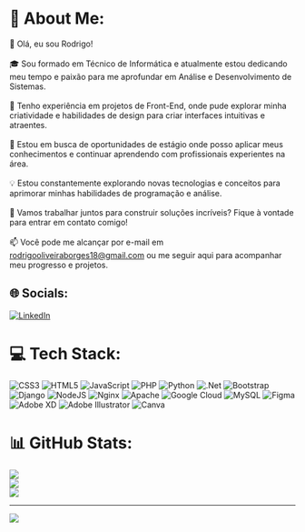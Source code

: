 # 💫 About Me:
👋 Olá, eu sou Rodrigo!<br><br>🎓 Sou formado em Técnico de Informática e atualmente estou dedicando meu tempo e paixão para me aprofundar em Análise e Desenvolvimento de Sistemas.<br><br>🚀 Tenho experiência em projetos de Front-End, onde pude explorar minha criatividade e habilidades de design para criar interfaces intuitivas e atraentes.<br><br>💼 Estou em busca de oportunidades de estágio onde posso aplicar meus conhecimentos e continuar aprendendo com profissionais experientes na área.<br><br>💡 Estou constantemente explorando novas tecnologias e conceitos para aprimorar minhas habilidades de programação e análise.<br><br>🌟 Vamos trabalhar juntos para construir soluções incríveis? Fique à vontade para entrar em contato comigo! <br><br>📫 Você pode me alcançar por e-mail em rodrigooliveiraborges18@gmail.com ou me seguir aqui para acompanhar meu progresso e projetos.


## 🌐 Socials:
[![LinkedIn](https://img.shields.io/badge/LinkedIn-%230077B5.svg?logo=linkedin&logoColor=white)](https://linkedin.com/in/https://www.linkedin.com/in/rodrigo-borges-de-oliveira-6b4589266/) 

# 💻 Tech Stack:
![CSS3](https://img.shields.io/badge/css3-%231572B6.svg?style=plastic&logo=css3&logoColor=white) ![HTML5](https://img.shields.io/badge/html5-%23E34F26.svg?style=plastic&logo=html5&logoColor=white) ![JavaScript](https://img.shields.io/badge/javascript-%23323330.svg?style=plastic&logo=javascript&logoColor=%23F7DF1E) ![PHP](https://img.shields.io/badge/php-%23777BB4.svg?style=plastic&logo=php&logoColor=white) ![Python](https://img.shields.io/badge/python-3670A0?style=plastic&logo=python&logoColor=ffdd54) ![.Net](https://img.shields.io/badge/.NET-5C2D91?style=plastic&logo=.net&logoColor=white) ![Bootstrap](https://img.shields.io/badge/bootstrap-%23563D7C.svg?style=plastic&logo=bootstrap&logoColor=white) ![Django](https://img.shields.io/badge/django-%23092E20.svg?style=plastic&logo=django&logoColor=white) ![NodeJS](https://img.shields.io/badge/node.js-6DA55F?style=plastic&logo=node.js&logoColor=white) ![Nginx](https://img.shields.io/badge/nginx-%23009639.svg?style=plastic&logo=nginx&logoColor=white) ![Apache](https://img.shields.io/badge/apache-%23D42029.svg?style=plastic&logo=apache&logoColor=white) ![Google Cloud](https://img.shields.io/badge/Google%20Cloud-%234285F4.svg?style=plastic&logo=google-cloud&logoColor=white) ![MySQL](https://img.shields.io/badge/mysql-%2300f.svg?style=plastic&logo=mysql&logoColor=white) 	![Figma](https://img.shields.io/badge/figma-%23F24E1E.svg?style=plastic&logo=figma&logoColor=white) ![Adobe XD](https://img.shields.io/badge/Adobe%20XD-470137?style=plastic&logo=Adobe%20XD&logoColor=#FF61F6) ![Adobe Illustrator](https://img.shields.io/badge/adobeillustrator-%23FF9A00.svg?style=plastic&logo=adobeillustrator&logoColor=white) ![Canva](https://img.shields.io/badge/Canva-%2300C4CC.svg?style=plastic&logo=Canva&logoColor=white)
# 📊 GitHub Stats:
![](https://github-readme-stats.vercel.app/api?username=RodrigoBorges2003&theme=nightowl&hide_border=false&include_all_commits=false&count_private=false)<br/>
![](https://github-readme-streak-stats.herokuapp.com/?user=RodrigoBorges2003&theme=nightowl&hide_border=false)<br/>
![](https://github-readme-stats.vercel.app/api/top-langs/?username=RodrigoBorges2003&theme=nightowl&hide_border=false&include_all_commits=false&count_private=false&layout=compact)

---
[![](https://visitcount.itsvg.in/api?id=RodrigoBorges2003&icon=0&color=0)](https://visitcount.itsvg.in)

<!-- Proudly created with GPRM ( https://gprm.itsvg.in ) -->